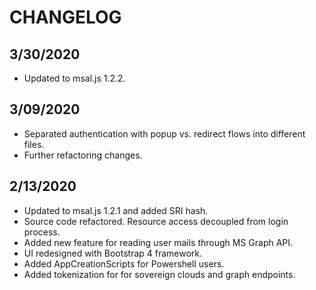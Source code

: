 # CHANGELOG

## 3/30/2020
* Updated to msal.js 1.2.2.

## 3/09/2020

* Separated authentication with popup vs. redirect flows into different files.
* Further refactoring changes.

## 2/13/2020

* Updated to msal.js 1.2.1 and added SRI hash.
* Source code refactored. Resource access decoupled from login process.
* Added new feature for reading user mails through MS Graph API.
* UI redesigned with Bootstrap 4 framework.
* Added AppCreationScripts for Powershell users.
* Added tokenization for for sovereign clouds and graph endpoints.
